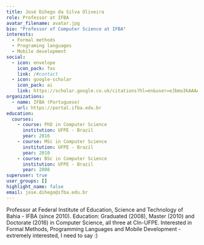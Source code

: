 ```yaml
---
title: José Dihego da Silva Oliveira
role: Professor at IFBA
avatar_filename: avatar.jpg
bio: "Professor of Computer Science at IFBA"
interests:
  - Formal methods
  - Programing languages
  - Mobile development
social:
  - icon: envelope
    icon_pack: fas
    link: /#contact
  - icon: google-scholar
    icon_pack: ai
    link: https://scholar.google.co.uk/citations?hl=en&user=eJbmo3kAAAAJ&view_op=list_works&gmla=AJsN-F7xBhqll1OTIneXp7xEf0PgPGIkBoeWvQ-ux-2gaCGEyNOXIcWoueS_AkbcqsIDXGXwZWNYcBlICnWkPy_VBwzDls7oVCyyNOFEFA6zm7bgg9cxqT0
organizations:
  - name: IFBA (Portuguese)
    url: https://portal.ifba.edu.br
education:
  courses:
    - course: PhD in Computer Science
      institution: UFPE - Brazil
      year: 2016
    - course: MSc in Computer Science
      institution: UFPE - Brazil
      year: 2010
    - course: BSc in Computer Science
      institution: UFPE - Brazil
      year: 2008
superuser: true
user_groups: []
highlight_name: false
email: jose.dihego@ifba.edu.br
---
```

Professor at Federal Institute of Education, Science and Technology of Bahia - IFBA (since 2010). Education: Graduated (2008), Master (2010) and Doctorate (2016) in Computer Science, all three at CIn-UFPE. Interested in Formal Methods, Programming Languages ​​and Mobile Development - extremely interested, I need to say :)